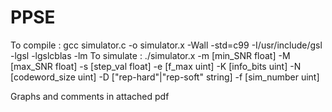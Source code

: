 # PPSE

To compile : gcc simulator.c -o simulator.x -Wall -std=c99 -I/usr/include/gsl -lgsl -lgslcblas -lm
To simulate : ./simulator.x -m [min_SNR float] -M [max_SNR float] -s [step_val float] -e [f_max uint] -K [info_bits uint] -N [codeword_size uint] -D ["rep-hard"|"rep-soft" string] -f [sim_number uint]

Graphs and comments in attached pdf